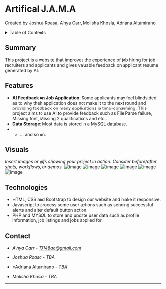 # Artifical J.A.M.A
Created by Joshua Roasa, A’nya Carr, Molisha Khosla, Adriana Altamirano

<details>
<summary>Table of Contents</summary>
  
1. [Summary](#summary)
2. [Features](#features)
3. [Visuals](#visuals)
4. [Technologies](#technologies)
5. [Contact](#contact)


</details>

## Summary
This project is a website that improves the experience of job hiring for job recruiters and applicants and gives valuable feedback on applicant resume generated by AI.  

## Features
- **AI Feedback on Job Application**: Some applicants may feel blindsided as to why their application does not make it to the next round and providing feedback on many applications is time-consuming. This project aims to use AI to provide feedback such as File Parse failure, Missing font, Missing 2 qualifications and etc..
- **Data Storage**: Most data is stored in a MySQL database.
-  - ... and so on.

## Visuals
*Insert images or gifs showing your project in action. Consider before/after shots, workflows, or demos.*
![image](https://github.com/A-nyaC/Artifical-J.A.M.A/assets/171085427/3a8a3d37-2614-4c86-8b81-fa0ae84d09f9)
![image](https://github.com/A-nyaC/Artifical-J.A.M.A/assets/171085427/ac3d5629-cfa9-48cc-ae85-0bfafa3b3488)
![image](https://github.com/A-nyaC/Artifical-J.A.M.A/assets/171085427/42d50a2b-6081-4183-b0c4-74ac0edd5e29)
![image](https://github.com/A-nyaC/Artifical-J.A.M.A/assets/171085427/7b8ad3c0-efc9-4716-9f88-b6bc7c49eacd)
![image](https://github.com/A-nyaC/Artifical-J.A.M.A/assets/171085427/3f409c8c-f2f9-431a-84e0-4a9538c0f185)
![image](https://github.com/A-nyaC/Artifical-J.A.M.A/assets/171085427/a30422b4-4c2c-48e3-94a8-9dd6609c3e84)



## Technologies
- HTML, CSS and Bootstrap to design our website and make it responsive.
- Javascript to process some user actions such as sending successful alerts and alter default button action.
- PHP and MYSQL to store and update user data such as profile information, job listings and jobs applied for.


## Contact
- *A'nya Carr* - *10148ac@gmail.com*

- *Joshua Roasa* - *TBA*

- *Adriana Altamirano - *TBA*

- *Molisha Khosla* - *TBA*

---

